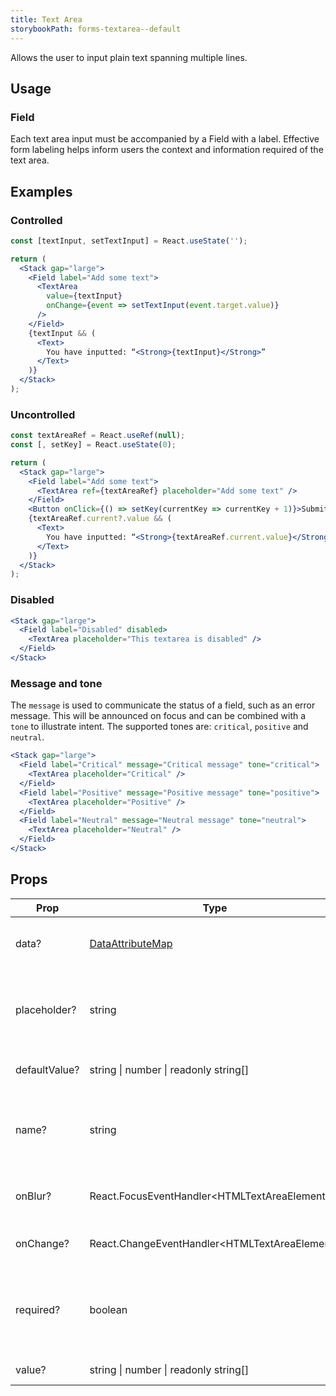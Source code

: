 ```yaml
---
title: Text Area
storybookPath: forms-textarea--default
---
```


Allows the user to input plain text spanning multiple lines.

## Usage

### Field

Each text area input must be accompanied by a Field with a label. Effective form
labeling helps inform users the context and information required of the text
area.

## Examples

### Controlled

```jsx live
const [textInput, setTextInput] = React.useState('');

return (
  <Stack gap="large">
    <Field label="Add some text">
      <TextArea
        value={textInput}
        onChange={event => setTextInput(event.target.value)}
      />
    </Field>
    {textInput && (
      <Text>
        You have inputted: “<Strong>{textInput}</Strong>”
      </Text>
    )}
  </Stack>
);
```

### Uncontrolled

```jsx live
const textAreaRef = React.useRef(null);
const [, setKey] = React.useState(0);

return (
  <Stack gap="large">
    <Field label="Add some text">
      <TextArea ref={textAreaRef} placeholder="Add some text" />
    </Field>
    <Button onClick={() => setKey(currentKey => currentKey + 1)}>Submit</Button>
    {textAreaRef.current?.value && (
      <Text>
        You have inputted: “<Strong>{textAreaRef.current.value}</Strong>”
      </Text>
    )}
  </Stack>
);
```

### Disabled

```jsx live
<Stack gap="large">
  <Field label="Disabled" disabled>
    <TextArea placeholder="This textarea is disabled" />
  </Field>
</Stack>
```

### Message and tone

The `message` is used to communicate the status of a field, such as an error
message. This will be announced on focus and can be combined with a `tone` to
illustrate intent. The supported tones are: `critical`, `positive` and
`neutral`.

```jsx live
<Stack gap="large">
  <Field label="Critical" message="Critical message" tone="critical">
    <TextArea placeholder="Critical" />
  </Field>
  <Field label="Positive" message="Positive message" tone="positive">
    <TextArea placeholder="Positive" />
  </Field>
  <Field label="Neutral" message="Neutral message" tone="neutral">
    <TextArea placeholder="Neutral" />
  </Field>
</Stack>
```

## Props

| Prop          | Type                                           | Default | Description                                                         |
| ------------- | ---------------------------------------------- | ------- | ------------------------------------------------------------------- |
| data?         | [DataAttributeMap][data-attribute-map]         |         | Sets data attributes on the component.                              |
| placeholder?  | string                                         |         | Placeholder text for when the input does not have an initial value. |
| defaultValue? | string \| number \| readonly string[]          |         | Default value of the text area.                                     |
| name?         | string                                         |         | This attribute is used to specify the name of the control.          |
| onBlur?       | React.FocusEventHandler\<HTMLTextAreaElement>  |         | Function for handling change events.                                |
| onChange?     | React.ChangeEventHandler\<HTMLTextAreaElement> |         | Function for handling blur events.                                  |
| required?     | boolean                                        |         | Boolean that indicates a value is required in the text area.        |
| value?        | string \| number \| readonly string[]          |         | Value of the text area.                                             |

[data-attribute-map]:
  https://github.com/brighte-labs/spark-web/blob/e7f6f4285b4cfd876312cc89fbdd094039aa239a/packages/utils/src/internal/buildDataAttributes.ts#L1
